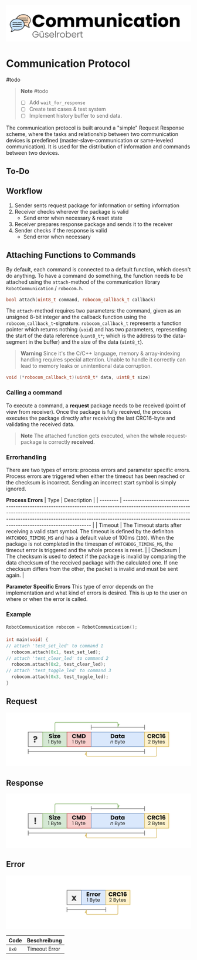 ![](../docs/firmware/banner_communication.png)
# Communication Protocol
#todo


> **Note** #todo 
> - [ ] Add `wait_for_response`
> - [ ] Create test cases & test system
> - [ ] Implement history buffer to send data.

The communication protocol is built around a "simple" Request Response scheme, where the tasks and relationship between two communication devices is predefined (master-slave-communication or same-leveled communication). It is used for the distribution of information and commands between two devices.

## To-Do


## Workflow
1. Sender sents request package for information or setting information
2. Receiver checks wherever the package is valid
	- Send error when necessary & reset state
3. Receiver prepares response package and sends it to the receiver
4. Sender checks if the response is valid
	- Send error when necessary 

## Attaching Functions to Commands
By default, each command is connected to a default function, which doesn't do anything. To have  a command do something, the function needs to be attached using the `attach`-method of the communication library `RobotCommunication` / `robocom.h`.

```cpp
bool attach(uint8_t command, robocom_callback_t callback)
```

The `attach`-method requires two parameters: the command, given as an unsigned 8-bit integer and the callback function using the `robocom_callback_t`-signature. `robocom_callback_t` represents a function pointer which returns nothing (`void`) and has two parameters, representing the start of the data reference (`uint8_t*`; which is the address to the data-segment in the buffer) and the size of the data (`uint8_t`).

> **Warning**
> Since it's the C/C++ language, memory & array-indexing handling requires special attention. Unable to handle it correctly can lead to memory leaks or unintentional data corruption.

```cpp
void (*robocom_callback_t)(uint8_t* data, uint8_t size)
```

### Calling a command

To execute a command, a **request** package needs to be received (point of view from receiver). Once the package is fully received, the process executes the package directly after receiving the last CRC16-byte and validating the received data.

> **Note**
> The attached function gets executed, when the **whole** request-package is correctly **received**.

### Errorhandling
There are two types of errors: process errors and parameter specific errors. Process errors are triggered when either the timeout has been reached or the checksum is incorrect. Sending an incorrect start symbol is simply ignored.

**Process Errors**
| Type     | Description                                                                                                                                                                                                                                                                                                |
| -------- | ---------------------------------------------------------------------------------------------------------------------------------------------------------------------------------------------------------------------------------------------------------------------------------------------------------- |
| Timeout  | The Timeout starts after receiving a valid start symbol. The timeout is defined by the definiton `WATCHDOG_TIMING_MS` and has a default value of 100ms (`100`). When the package is not completed in the timespan of  `WATCHDOG_TIMING_MS`, the timeout error is triggered and the whole process is reset. |
| Checksum | The checksum is used to detect if the package is invalid by comparing the data checksum of the received package with the calculated one. If one checksum differs from the other, the packet is invalid and must be sent again.                                                                             | 

**Parameter Specific Errors**
This type of error depends on the implementation and what kind of errors is desired. This is up to the user on where or when the error is called.



### Example
```cpp
RobotCommunication robocom = RobotCommunication();

int main(void) {
// attach 'test_set_led' to command 1
  robocom.attach(0x1, test_set_led);
// attach 'test_clear_led' to command 2
  robocom.attach(0x2, test_clear_led);
// attach 'test_toggle_led' to command 3
  robocom.attach(0x3, test_toggle_led);
}
```



## Request

![](../docs/firmware/communication_request.png)
## Response

![](../docs/firmware/communication_response.png)
## Error

![](../docs/firmware/communication_error.png)

| Code  | Beschreibung  |
| ----- | ------------- |
| `0x0` | Timeout Error | 